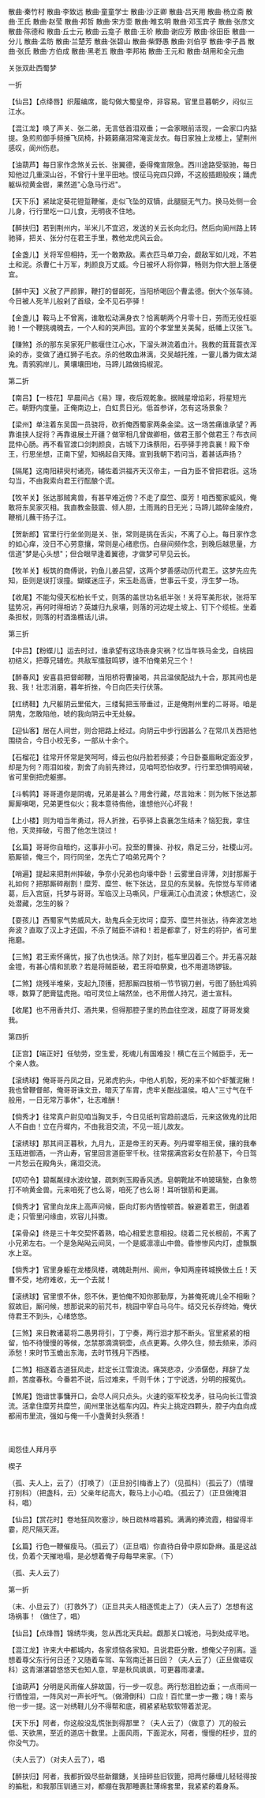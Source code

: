 <!-- { "loadSidebar": true } -->
散曲·秦竹村
散曲·李致远
散曲·童童学士
散曲·沙正卿
散曲·吕天用
散曲·杨立斋
散曲·王氏
散曲·赵莹
散曲·邦哲
散曲·宋方壶
散曲·睢玄明
散曲·邓玉宾子
散曲·张彦文
散曲·陈德和
散曲·丘士元
散曲·云龛子
散曲·王玠
散曲·谢应芳
散曲·徐田臣
散曲·一分儿
散曲·孟昉
散曲·兰楚芳
散曲·张碧山
散曲·柴野愚
散曲·刘伯亨
散曲·李子昌
散曲·张氏
散曲·方伯成
散曲·黑老五
散曲·李邦祐
散曲·王元和
散曲·胡用和全元曲

关张双赴西蜀梦

一折

【仙吕】【点绛唇】织履编席，能勾做大蜀皇帝，非容易。官里旦暮朝夕，闷似三江水。

【混江龙】唤了声关、张二弟，无言低首泪双垂；一会家眼前活现，一会家口内掂提。急煎煎御手频捶飞凤椅，扑籁籁痛泪常淹衮龙衣。每日家独上龙楼上，望荆州感叹，阆州伤悲。

【油葫芦】每日家作念煞关云长、张翼德，委得俺宣限急。西川途路受驱驰，每日知他过几重深山谷，不曾行十里平田地。恨征马宛四只蹄，不这般插翅般疾；踊虎躯纵彻黄金辔，果然道"心急马行迟"。

【天下乐】紧跐定葵花镫踅鞭催，走似飞坠的双镝，此腿脡无气力。换马处侧一会儿身，行行里吃一口儿食，无明夜不住地。

【醉扶归】若到荆州内，半米儿不宜迟，发送的关云长向北归。然后向阆州路上转驰驿，把关、张分付在君王手里，教他龙虎风云会。

【金盏儿】关将军但相持，无一个敢欺敌。素衣匹马单刀会，觑敌军如儿戏，不若土和泥。杀曹仁十万军，刺颜良万丈威。今日被坏人将你算，畅则为你大胆上落便宜。

【醉中天】义赦了严颜罪，鞭打的督邮死，当阳桥喝回个曹孟德。倒大个张车骑。今日被人死羊儿般剁了首级，全不见石亭驿！

【金盏儿】鞍马上不曾离，谁敢松动满身衣？恰离朝两个月零十日，劳而无役枉驱驰！一个鞭挑魂魄去，一个人和的哭声回。宣的个孝堂里关美髯，纸幡上汉张飞。

【赚煞】杀的那东吴家死尸骸堰住江心水，下溜头淋流着血汁。我教的茸茸蓑衣浑染的赤，变做了通红狮子毛衣。杀的他敢血淋漓，交吴越托推，一霎儿番为做太湖鬼。青鸦鸦岸儿，黄壤壤田地，马蹄儿踏做捣椒泥。

第二折

【南吕】【一枝花】早晨间占《易》理，夜后观乾象。据贼星增焰彩，将星短光芒。朝野内度量。正俺南边上，白虹贯日光。低首参详，怎有这场景象？

【梁州】单注着东吴国一员骁将，砍折俺西蜀家两条金梁。这一场苦痛谁承望？再靠谁挟人捉将？再靠谁展土开疆？做宰相几曾做卿相，做君王那个做君王？布衣间昆仲心肠。再不看官渡口剑刺颜良，古城下刀诛蔡阳，石亭驿手挎袁襄！殿下帝王，行思坐想，正南下望，知祸起自天降。宣到我朝下若问当，着甚话声扬？

【隔尾】这南阳耕臾村诸亮，辅佐着洪福齐天汉帝主，一自为臣不曾把君诳。这场勾当，不由我索向君王行酝酿个谎。

【牧羊关】张达那贼禽兽，有甚早难近傍？不走了糜竺、糜芳！咱西蜀家威风，俺敢将东吴家灭相。我直教金鼓震、倾人胆，土雨溅的日无光；马蹄儿踏碎金陵府，鞭梢儿蘸干扬子江。

【贺新郎】官里行行坐坐则是关、张，常则是挑在舌尖，不离了心上。每日家作念的如心痒，没日不心劳意攘，常则是心绪悲伤。白昼间频作念，到晚后越思量，方信道"梦是心头想"；但合眼早逢着翼德，才做梦可早见云长。

【牧羊关】板筑的商傅说，钓鱼儿姜吕望，这两个梦善感动历代君王。这梦先应先知，臣则是误打误撞。蝴蝶迷庄子，宋玉赴高唐，世事云千变，浮生梦一场。

【收尾】不能勾侵天松柏长千丈，则落的盖世功名纸半张！关将军美形状，张将军猛势况，再何时得相访？英雄归九泉壤，则落的河边堤土坡上、钉下个缆桩。坐着条担杖，则落的村酒渔樵话儿讲。

第三折

【中吕】【粉蝶儿】运去时过，谁承望有这场丧身灾祸？忆当年铁马金戈，自桃园初结义，把尊兄辅佐。共敌军擂鼓鸣锣，谁不怕俺弟兄三个！

【醉春风】安喜县把督邮鞭，当阳桥将曹操喝，共吕温侯配战九十合，那其间也是我、我！壮志消磨，暮年折挫，今日向匹夫行伏落。

【红绣鞋】九尺躯阴云里偌大，三缕髯把玉带垂过，正是俺荆州里的二哥哥。咱是阴鬼，怎敢陷他，唬的我向阴云中无处躲。

【迎仙客】居在人间世，则合把路上经过。向阴云中步行因甚么？在常爪关西把他围绕合，今日小校无多，一部从十余个。

【石榴花】往常开怀常是笑呵呵，绛云也似丹脸若频婆；今日卧蚕眉瞅定面没罗，却是为何？雨泪如梭，割舍了向前先搀过，见咱呵恐怕收罗。行行里恐惧明闻破，省可里倒把虎躯挪。

【斗鹌鹑】哥哥道你是阴魂，兄弟是甚么？用舍行藏，尽言始末：则为帐下张达那厮厮嗔喝，兄弟更性似火；我本意待侑他，谁想他兴心坏我！

【上小楼】则为咱当年勇过，将人折挫，石亭驿上袁襄怎生结未？恼犯我，拿住他，天灵摔破，亏图了他怎生饶过！

【幺篇】哥哥你自暗约，这事非小可。投至的曹操、孙权，鼎足三分，社稷山河。筋厮锁，俺三个，同行同坐，怎先亡了咱弟兄两个？

【哨遍】提起来把荆州摔破，争奈小兄弟也向壕中卧！云雾里自评薄，刘封那厮于礼如何？把那厮碎剐割！糜芳、糜竺、帐下张达，显见的东吴躲。先惊觉与军师诸葛，后入宫庭，托梦与哥哥。军临汉上马嘶风，尸堰满江心血流波；休想逃亡，没处潜藏，怎生的躲？

【耍孩儿】西蜀家气势威风大，助鬼兵全无坎坷；糜芳、糜竺共张达，待奔波怎地奔波？直取了汉上才还国，不杀了贼臣不讲和！若是都拿了，好生的将护，省可里拖磨。

【三煞】君王索怀痛忧，报了仇也快活。除了刘封，槛车里囚着三个。并无喜况敲金镫，有甚心情和凯歌？若是将贼臣破，君王将咱祭奠，也不用道场锣钹。

【二煞】烧残半堆柴，支起九顶镬，把那厮四肢梢一节节钢刀剉，亏图了肠肚鸡鸦啄，数算了肥膏猛虎拖。咱可灵位上端然坐，也不用僧人持咒，道士宣科。

【收尾】也不用香共灯、酒共果，但得那腔子里的热血往空泼，超度了哥哥发奠我。

第四折

【正宫】【端正好】任劬劳，空生爱，死魂儿有国难投！横亡在三个贼臣手，无一个亲人救。

【滚绣球】俺哥哥丹凤之目，兄弟虎豹头，中他人机彀，死的来不如个虾蟹泥鳅！我也曾鞭督邮，俺哥哥诛文丑，暗灭了车胄，虎牢关酣战温侯。咱人"三寸气在千般用，一日无常万事休"，壮志难酬！

【倘秀才】往常真户尉见咱当胸叉手，今日见纸判官趋前退后，元来这做鬼的比阳人不自由！立在丹墀内，不由我泪交流，不见一班儿故友。

【滚绣球】那其间正暮秋，九月九，正是帝王的天寿。列丹墀宰相王侯，攘的我奉玉瓯进御酒，一齐山寿，官里回言道臣宰千秋。往常摆满宫彩女在阶基下，今日驾一片愁云在殿角头，痛泪交流。

【叨叨令】碧粼粼绿水波纹皱，疏刺刺玉殿香风透。皂朝靴跐不响玻璃甃，白象笏打不响黄金兽。元来咱死了也么哥，咱死了也么哥！耳听银箭和更漏。

【倘秀才】官里向龙床上高声问候，臣向灯影内恓惶顿首。躲避着君王，倒退着走；只管里问缘由，欢容儿抖擞。

【呆骨朵】终是三十年交契怀着熟，咱心相爱志意相投。绕着二兄长根前，不离了小兄弟左右。一个是急飐飐云间凤，一个是威凛凛山中兽。昏惨惨风内灯，虚飘飘水上沤。

【倘秀才】官里身躯在龙楼凤楼，魂魄赴荆州、阆州，争知两座砖城换做土丘！天曹不受，地府难收，无一个去就！

【滚绣球】官里恨不休，怨不休，更怕俺不知你那勤厚，为甚俺死魂儿全不相瞅？叙故旧，厮问候，想那说来的前咒书，桃园中宰白马乌牛。结交兄长存终始，俺伏侍君王不到头，心绪悠悠。

【三煞】来日教诸葛将二愚男将引，丁宁奏，两行泪才那不断头。官里紧紧的相留，怕不待慢慢的等候，怎禁那滴滴铜壶，点点更筹。久停久住，频去频来，添闷添愁！来时节玉蟾出东海，去时节残月下西楼。

【二煞】相逐着古道狂风走，赶定长江雪浪流。痛哭悲凉，少添僝僽，拜辞了龙颜，苦度春秋。今番若不说，后过难来，千则千休；丁宁说透，分明的报冤仇。

【煞尾】饱谙世事慵开口，会尽人间只点头。火速的驱军校戈矛，驻马向长江雪浪流。活拿住糜芳共糜竺，阆州里张达槛车内囚。杵尖上挑定四颗头，腔子内血向成都闹市里流，强如与俺一千小盏黄封头祭酒！

　

闺怨佳人拜月亭

楔子

（孤、夫人上，云了）（打唤了）（正旦扮引梅香上了）（见孤科）（孤云了）（情理打别科）（把盏科，云）父亲年纪高大，鞍马上小心咱。（孤云了）（正旦做掩泪科，唱）

【仙吕】【赏花时】卷地狂风吹塞沙，映日疏林啼暮鸦。满满的捧流霞，相留得半霎，咫尺隔天涯。

【幺篇】行色一鞭催瘦马。（孤云了）（正旦唱）你直待白骨中原如卧麻。虽是这战伐，负着个天摧地塌，是必想着俺子母每早来家。（下）

（孤、夫人云了）

第一折

（末、小旦云了）（打救外了）（正旦共夫人相逐慌走上了）（夫人云了）怎想有这场祸事！（做住了，唱）

【仙吕】【点烽唇】锦绣华夷，忽从西北天兵起。觑那关口城池，马到处成平地。

【混江龙】许来大中都城内，各家烦恼各家知。且说君臣分散，想俺父子别离。遥想着尊父东行何日还？又随着车驾、车驾南迁甚日回？（夫人云了）（正旦做嗟叹科）这青湛湛碧悠悠天也知人意，早是秋风飒飒，可更暮雨凄凄。

【油葫芦】分明是风雨催人辞故国，行一步一叹息。两行愁泪脸边垂；一点雨间一行恓惶泪，一阵风对一声长吁气。（做滑倒科）口应！百忙里一步一撒；嗨！索与他一步一提。这一对绣鞋儿分不得帮和底，稠紧紧粘软软带着淤泥。

【天下乐】阿者，你这般没乱慌张到得那里？（夫人云了）（做意了）兀的般云低、天欲黑，至近的道店十数里。上面风雨，下面泥水，阿者，慢慢的枉步，显的你没气力。

（夫人云了）（对夫人云了），唱

【醉扶归】阿者，我都折毁尽些新鐶鏸，关扭碎些旧钗篦，把两付藤缠儿轻轻得按的揙秕，和我那压钏通三对，都绷在我那睡裹肚薄绵套里，我紧紧的着身系。

